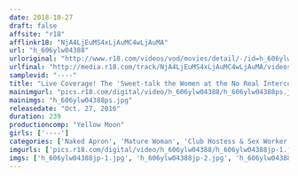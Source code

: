 ```yaml
---
date: 2018-10-27
draft: false
affsite: "r18"
afflinkr18: "NjA4LjEuMS4xLjAuMC4wLjAuMA"
url: "h_606ylw04388"
urloriginal: "http://www.r18.com/videos/vod/movies/detail/-/id=h_606ylw04388"
urlfinal: "http://media.r18.com/track/NjA4LjEuMS4xLjAuMC4wLjAuMA/videos/vod/movies/detail/-/id=h_606ylw04388"
samplevid: "----"
title: "Live Coverage! The 'Sweet-talk the Women at the No Real Intercourse Brothel Into Going All the Way' Challenge!"
mainimgurl: "pics.r18.com/digital/video/h_606ylw04388/h_606ylw04388ps.jpg"
mainimgs: "h_606ylw04388ps.jpg"
releasedate: "Oct. 27, 2016"
duration: 239
productioncomp: "Yellow Moon"
girls: ['----']
categories: ['Naked Apron', 'Mature Woman', 'Club Hostess & Sex Worker', 'Voyeur', 'Cosplay', 'Over 4 Hours']
imgurls: ['pics.r18.com/digital/video/h_606ylw04388/h_606ylw04388jp-1.jpg', 'pics.r18.com/digital/video/h_606ylw04388/h_606ylw04388jp-2.jpg', 'pics.r18.com/digital/video/h_606ylw04388/h_606ylw04388jp-3.jpg', 'pics.r18.com/digital/video/h_606ylw04388/h_606ylw04388jp-4.jpg', 'pics.r18.com/digital/video/h_606ylw04388/h_606ylw04388jp-5.jpg', 'pics.r18.com/digital/video/h_606ylw04388/h_606ylw04388jp-6.jpg', 'pics.r18.com/digital/video/h_606ylw04388/h_606ylw04388jp-7.jpg', 'pics.r18.com/digital/video/h_606ylw04388/h_606ylw04388jp-8.jpg', 'pics.r18.com/digital/video/h_606ylw04388/h_606ylw04388jp-9.jpg', 'pics.r18.com/digital/video/h_606ylw04388/h_606ylw04388jp-10.jpg', 'pics.r18.com/digital/video/h_606ylw04388/h_606ylw04388jp-11.jpg', 'pics.r18.com/digital/video/h_606ylw04388/h_606ylw04388jp-12.jpg', 'pics.r18.com/digital/video/h_606ylw04388/h_606ylw04388jp-13.jpg', 'pics.r18.com/digital/video/h_606ylw04388/h_606ylw04388jp-14.jpg', 'pics.r18.com/digital/video/h_606ylw04388/h_606ylw04388jp-15.jpg', 'pics.r18.com/digital/video/h_606ylw04388/h_606ylw04388jp-16.jpg', 'pics.r18.com/digital/video/h_606ylw04388/h_606ylw04388jp-17.jpg', 'pics.r18.com/digital/video/h_606ylw04388/h_606ylw04388jp-18.jpg', 'pics.r18.com/digital/video/h_606ylw04388/h_606ylw04388jp-19.jpg', 'pics.r18.com/digital/video/h_606ylw04388/h_606ylw04388jp-20.jpg']
imgs: ['h_606ylw04388jp-1.jpg', 'h_606ylw04388jp-2.jpg', 'h_606ylw04388jp-3.jpg', 'h_606ylw04388jp-4.jpg', 'h_606ylw04388jp-5.jpg', 'h_606ylw04388jp-6.jpg', 'h_606ylw04388jp-7.jpg', 'h_606ylw04388jp-8.jpg', 'h_606ylw04388jp-9.jpg', 'h_606ylw04388jp-10.jpg', 'h_606ylw04388jp-11.jpg', 'h_606ylw04388jp-12.jpg', 'h_606ylw04388jp-13.jpg', 'h_606ylw04388jp-14.jpg', 'h_606ylw04388jp-15.jpg', 'h_606ylw04388jp-16.jpg', 'h_606ylw04388jp-17.jpg', 'h_606ylw04388jp-18.jpg', 'h_606ylw04388jp-19.jpg', 'h_606ylw04388jp-20.jpg']
---
```

